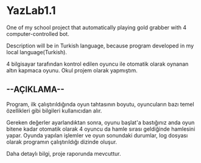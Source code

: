 # YazLab1.1
One of my school project that automatically playing gold grabber with 4 computer-controlled bot.

Description will be in Turkish language, because program developed in my local language(Turkish).

4 bilgisayar tarafından kontrol edilen oyuncu ile otomatik olarak oynanan altın kapmaca oyunu. Okul projem olarak yapmıştım.
## --AÇIKLAMA--
Program, ilk çalıştırıldığında oyun tahtasının boyutu, oyuncuların bazı temel özellikleri gibi bilgileri kullanıcıdan alır.

Gereken değerler ayarlandıktan sonra, oyunu başlat'a bastığınız anda oyun bitene kadar otomatik olarak 4 oyuncu da hamle sırası geldiğinde hamlesini yapar. Oyunda yapılan işlemler ve oyun sonundaki durumlar, log dosyası olarak programın çalıştırıldığı dizinde oluşur.

Daha detaylı bilgi, proje raporunda mevcuttur.
